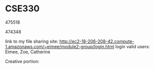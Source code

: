 # CSE330
475518

474348

link to my file sharing site:
http://ec2-18-206-208-42.compute-1.amazonaws.com/~eimee/module2-group/login.html
login valid users: Eimee, Zoe, Catherine

Creative portion:
